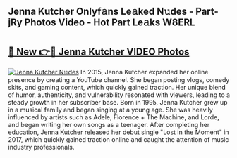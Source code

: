 ## Jenna Kutcher Onlyf𝚊ns Le𝚊ked N𝚞des - Part-jRy Photos Video - Hot Part Le𝚊ks W8ERL

# <h2><a href="http://ab29162.deff.icu/?id=Jenna+Kutcher">🔗 New 👉🔴 Jenna Kutcher VIDEO Photos</a></h2>

[![Jenna Kutcher N𝚞des](https://i.imgur.com/rIISA9y.gif)](http://ab29162.deff.icu/?id=Jenna+Kutcher)
In 2015, Jenna Kutcher expanded her online presence by creating a YouTube channel. She began posting vlogs, comedy skits, and gaming content, which quickly gained traction. Her unique blend of humor, authenticity, and vulnerability resonated with viewers, leading to a steady growth in her subscriber base. Born in 1995, Jenna Kutcher grew up in a musical family and began singing at a young age. She was heavily influenced by artists such as Adele, Florence + The Machine, and Lorde, and began writing her own songs as a teenager. After completing her education, Jenna Kutcher released her debut single "Lost in the Moment" in 2017, which quickly gained traction online and caught the attention of music industry professionals.
